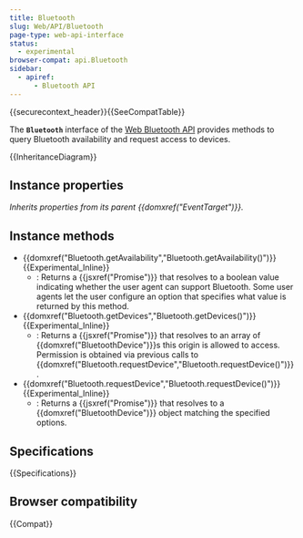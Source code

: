 ```yaml
---
title: Bluetooth
slug: Web/API/Bluetooth
page-type: web-api-interface
status:
  - experimental
browser-compat: api.Bluetooth
sidebar:
  - apiref:
      - Bluetooth API
---
```


{{securecontext_header}}{{SeeCompatTable}}

The **`Bluetooth`** interface of the [Web Bluetooth API](/en-US/docs/Web/API/Web_Bluetooth_API) provides methods to query Bluetooth availability and request access to devices.

{{InheritanceDiagram}}

## Instance properties

_Inherits properties from its parent {{domxref("EventTarget")}}._

## Instance methods

- {{domxref("Bluetooth.getAvailability","Bluetooth.getAvailability()")}} {{Experimental_Inline}}
  - : Returns a {{jsxref("Promise")}} that resolves to a boolean value indicating whether the user agent can support Bluetooth. Some user agents let the user configure an option that specifies what value is returned by this method.
- {{domxref("Bluetooth.getDevices","Bluetooth.getDevices()")}} {{Experimental_Inline}}
  - : Returns a {{jsxref("Promise")}} that resolves to an array of {{domxref("BluetoothDevice")}}s this origin is allowed to access. Permission is obtained via previous calls to {{domxref("Bluetooth.requestDevice","Bluetooth.requestDevice()")}}.
- {{domxref("Bluetooth.requestDevice","Bluetooth.requestDevice()")}} {{Experimental_Inline}}
  - : Returns a {{jsxref("Promise")}} that resolves to a {{domxref("BluetoothDevice")}} object matching the specified options.

## Specifications

{{Specifications}}

## Browser compatibility

{{Compat}}
